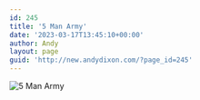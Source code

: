 ```yaml
---
id: 245
title: '5 Man Army'
date: '2023-03-17T13:45:10+00:00'
author: Andy
layout: page
guid: 'http://new.andydixon.com/?page_id=245'
---
```


![5 Man Army](https://i0.wp.com/assets.g8x2.ldn.idrivee2-23.com/posters/5%20Man%20Army%2001.jpg?w=1200&ssl=1 "5 Man Army")